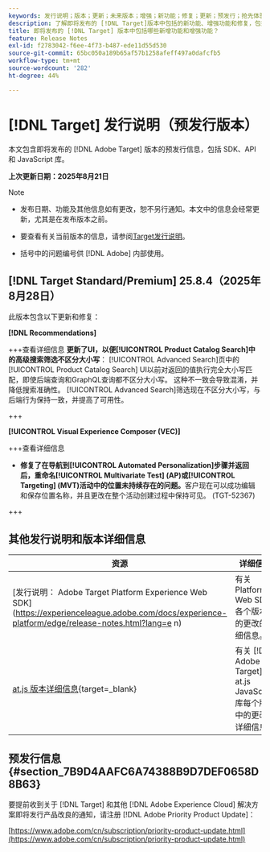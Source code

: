 ```yaml
---
keywords: 发行说明；版本；更新；未来版本；增强；新功能；修复；更新；预发行；抢先体验
description: 了解即将发布的 [!DNL Target]版本中包括的新功能、增强功能和修复，包括 SDK、API 和 JavaScript 库。
title: 即将发布的 [!DNL Target] 版本中包括哪些新增功能和增强功能？
feature: Release Notes
exl-id: f2783042-f6ee-4f73-b487-ede11d55d530
source-git-commit: 65bc050a189b65af57b1258afeff497a0dafcfb5
workflow-type: tm+mt
source-wordcount: '282'
ht-degree: 44%

---
```


# [!DNL Target] 发行说明（预发行版本）

本文包含即将发布的 [!DNL Adobe Target] 版本的预发行信息，包括 SDK、API 和 JavaScript 库。

**上次更新日期：2025年8月21日**

>[!NOTE]
>
>* 发布日期、功能及其他信息如有更改，恕不另行通知。本文中的信息会经常更新，尤其是在发布版本之前。
>
>* 要查看有关当前版本的信息，请参阅[Target发行说明](release-notes.md)。
>
>* 括号中的问题编号供 [!DNL Adobe] 内部使用。

## [!DNL Target Standard/Premium] 25.8.4（2025年8月28日）

此版本包含以下更新和修复：

**[!DNL Recommendations]**

+++查看详细信息
**更新了UI，以便[!UICONTROL Product Catalog Search]中的高级搜索筛选不区分大小写**： [!UICONTROL Advanced Search]页中的[!UICONTROL Product Catalog Search] UI以前对返回的值执行完全大小写匹配，即使后端查询和GraphQL查询都不区分大小写。 这种不一致会导致混淆，并降低搜索准确性。 [!UICONTROL Advanced Search]筛选现在不区分大小写，与后端行为保持一致，并提高了可用性。

+++

**[!UICONTROL Visual Experience Composer (VEC)]**

+++查看详细信息
* **修复了在导航到[!UICONTROL Automated Personalization]步骤并返回后，重命名[!UICONTROL Multivariate Test] (AP)或[!UICONTROL Targeting] (MVT)活动中的位置未持续存在的问题。**&#x200B;客户现在可以成功编辑和保存位置名称，并且更改在整个活动创建过程中保持可见。 (TGT-52367)

+++

## 其他发行说明和版本详细信息

| 资源 | 详细信息 |
|--- |--- |
| [发行说明： Adobe Target Platform Experience Web SDK]&#x200B;(https://experienceleague.adobe.com/docs/experience-platform/edge/release-notes.html?lang=e n) | 有关 Platform Web SDK 各个版本中的更改的详细信息。 |
| [at.js 版本详细信息](https://experienceleague.adobe.com/docs/target-dev/developer/client-side/at-js-implementation/target-atjs-versions.html){target=_blank} | 有关 [!DNL Adobe Target] at.js JavaScript 库每个版本中的更改的详细信息。 |

## 预发行信息 {#section_7B9D4AAFC6A74388B9D7DEF0658D8B63}

要提前收到关于 [!DNL Target] 和其他 [!DNL Adobe Experience Cloud] 解决方案即将发行产品改良的通知，请注册 [!DNL Adobe Priority Product Update]：

[https://www.adobe.com/cn/subscription/priority-product-update.html](https://www.adobe.com/cn/subscription/priority-product-update.html)

